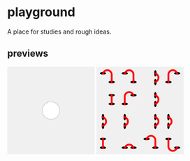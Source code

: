 # playground
A place for studies and rough ideas.  
## previews  
[<img src='20230930_TBD//outputs/01.png' height = '200' width = '200'>](20230930_TBD/) 
[<img src='20230924_LinesInHoles//outputs/01.png' height = '200' width = '200'>](20230924_LinesInHoles/) 

